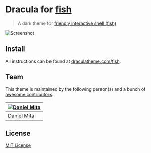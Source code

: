 # Dracula for [fish](http://fishshell.com)

> A dark theme for [friendly interactive shell (fish)](http://fishshell.com)

![Screenshot](https://user-images.githubusercontent.com/966706/50735407-824f7700-11a6-11e9-83be-3d2fbc9b66f8.png)

## Install

All instructions can be found at [draculatheme.com/fish](https://draculatheme.com/fish).

## Team

This theme is maintained by the following person(s) and a bunch of [awesome contributors](https://github.com/dracula/fish/graphs/contributors).

[![Daniel Mita](https://avatars0.githubusercontent.com/u/966706?v=3&s=70)](https://github.com/mienaikage) |
--- |
[Daniel Mita](https://github.com/mienaikage) |

## License

[MIT License](./LICENSE)
